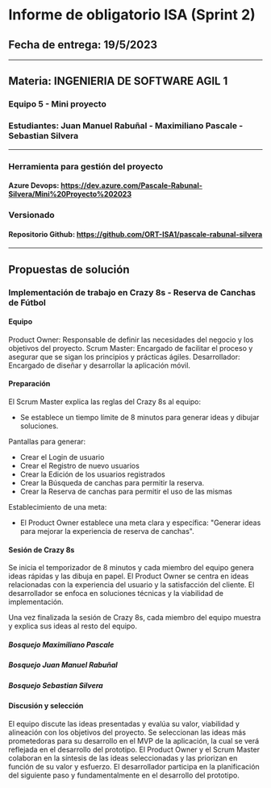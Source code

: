 # Informe de obligatorio ISA (Sprint 2)

## Fecha de entrega: 19/5/2023

---------------------------------------------------------------------------

## Materia: INGENIERIA DE SOFTWARE AGIL 1

### Equipo 5 - Mini proyecto

### Estudiantes: Juan Manuel Rabuñal - Maximiliano Pascale - Sebastian Silvera

---------------------------------------------------------------------------

### Herramienta para gestión del proyecto

#### Azure Devops: <https://dev.azure.com/Pascale-Rabunal-Silvera/Mini%20Proyecto%202023>

### Versionado

#### Repositorio Github: <https://github.com/ORT-ISA1/pascale-rabunal-silvera>

---------------------------------------------------------------------------

## Propuestas de solución

### Implementación de trabajo en Crazy 8s - Reserva de Canchas de Fútbol

#### Equipo

Product Owner: Responsable de definir las necesidades del negocio y los objetivos del proyecto.
Scrum Master: Encargado de facilitar el proceso y asegurar que se sigan los principios y prácticas ágiles.
Desarrollador: Encargado de diseñar y desarrollar la aplicación móvil.

#### Preparación

El Scrum Master explica las reglas del Crazy 8s al equipo:

- Se establece un tiempo límite de 8 minutos para generar ideas y dibujar soluciones.

Pantallas para generar:

- Crear el Login de usuario
- Crear el Registro de nuevo usuarios
- Crear la Edición de los usuarios registrados
- Crear la Búsqueda de canchas para permitir la reserva.
- Crear la Reserva de canchas para permitir el uso de las mismas

Establecimiento de una meta:

- El Product Owner establece una meta clara y específica: "Generar ideas para mejorar la experiencia de reserva de canchas".

#### Sesión de Crazy 8s

Se inicia el temporizador de 8 minutos y cada miembro del equipo genera ideas rápidas y las dibuja en papel.
El Product Owner se centra en ideas relacionadas con la experiencia del usuario y la satisfacción del cliente.
El desarrollador se enfoca en soluciones técnicas y la viabilidad de implementación.

Una vez finalizada la sesión de Crazy 8s, cada miembro del equipo muestra y explica sus ideas al resto del equipo.

##### Bosquejo Maximiliano Pascale



##### Bosquejo Juan Manuel Rabuñal



##### Bosquejo Sebastian Silvera



#### Discusión y selección

El equipo discute las ideas presentadas y evalúa su valor, viabilidad y alineación con los objetivos del proyecto.
Se seleccionan las ideas más prometedoras para su desarrollo en el MVP de la aplicación, la cual se verá reflejada en el desarrollo del prototipo.
El Product Owner y el Scrum Master colaboran en la síntesis de las ideas seleccionadas y las priorizan en función de su valor y esfuerzo.
El desarrollador participa en la planificación del siguiente paso y fundamentalmente en el desarrollo del prototipo.
